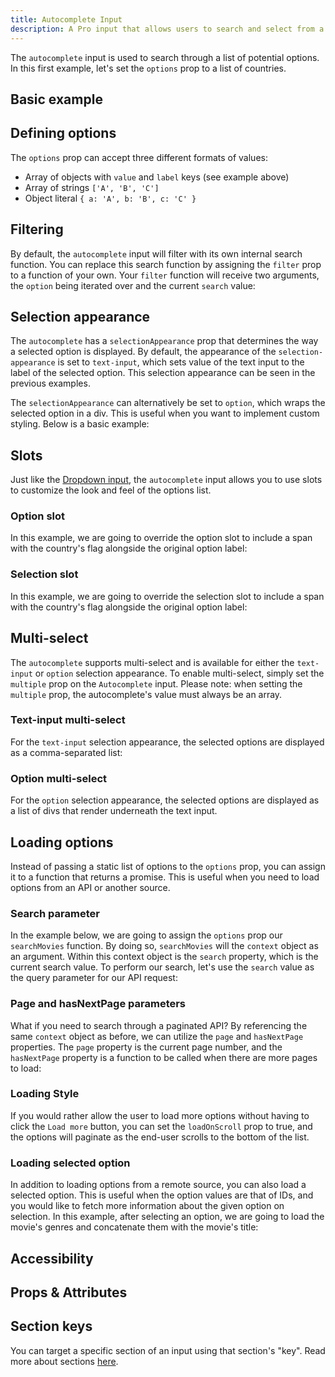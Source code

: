 ```yaml
---
title: Autocomplete Input
description: A Pro input that allows users to search and select from a customizable options list. Supports single and multi-value selections.
---
```


<InputPageHero title="Autocomplete"></InputPageHero>

<ProInstallSnippet></ProInstallSnippet>

The `autocomplete` input is used to search through a list of potential options. In this first example, let's set the `options` prop to a list of countries.


## Basic example

<example
name="Autocomplete"
:min-height="550"
file="/_content/examples/autocomplete-pro/autocomplete-base.vue"></example>

## Defining options
The `options` prop can accept three different formats of values:

- Array of objects with `value` and `label` keys (see example above)
- Array of strings <code>['A', 'B', 'C']</code>
- Object literal <code>{ a: 'A', b: 'B', c: 'C' }</code>

## Filtering

By default, the `autocomplete` input will filter with its own internal search function. You can replace this search function by assigning the `filter` prop to a function of your own. Your `filter` function will receive two arguments, the `option` being iterated over and the current `search` value:

<example
name="Autocomplete"
:min-height="550"
file="/_content/examples/autocomplete-pro/autocomplete-filter.vue"></example>

## Selection appearance

The `autocomplete` has a `selectionAppearance` prop that determines the way a selected option is displayed. By default, the appearance of the `selection-appearance` is set to `text-input`, which sets value of the text input to the label of the selected option. This selection appearance can be seen in the previous examples.

The `selectionAppearance` can alternatively be set to `option`, which wraps the selected option in a div. This is useful when you want to implement custom styling. Below is a basic example:

<example
name="Autocomplete"
:min-height="550"
file="/_content/examples/autocomplete-pro/autocomplete-selection-appearance-option.vue"></example>

## Slots

Just like the [Dropdown input](/inputs/dropdown), the `autocomplete` input allows you to use slots to customize the look and feel of the options list.

### Option slot

In this example, we are going to override the option slot to include a span with the country's flag alongside the original option label:

<example
name="Autocomplete"
:min-height="550"
file="/_content/examples/autocomplete-pro/autocomplete-option-slot.vue"></example>

### Selection slot

In this example, we are going to override the selection slot to include a span with the country's flag alongside the original option label:

<example
name="Autocomplete"
:min-height="550"
file="/_content/examples/autocomplete-pro/autocomplete-selection-slot.vue"></example>

## Multi-select

The `autocomplete` supports multi-select and is available for either the `text-input` or `option` selection appearance. To enable multi-select, simply set the `multiple` prop on the `Autocomplete` input. Please note: when setting the `multiple` prop, the autocomplete's value must always be an array.

### Text-input multi-select

For the `text-input` selection appearance, the selected options are displayed as a comma-separated list:

<example
name="Autocomplete"
:min-height="550"
file="/_content/examples/autocomplete-pro/autocomplete-selection-appearance-text-multiple.vue"></example>

### Option multi-select

For the `option` selection appearance, the selected options are displayed as a list of divs that render underneath the text input.

<example
name="Autocomplete"
:min-height="550"
file="/_content/examples/autocomplete-pro/autocomplete-selection-appearance-option-multiple.vue"></example>

## Loading options

Instead of passing a static list of options to the `options` prop, you can assign it to a function that returns a promise. This is useful when you need to load options from an API or another source.

### Search parameter

In the example below, we are going to assign the `options` prop our `searchMovies` function. By doing so, `searchMovies` will the `context` object as an argument. Within this context object is the `search` property, which is the current search value. To perform our search, let's use the `search` value as the query parameter for our API request:

<example
name="Autocomplete"
:min-height="550"
file="/_content/examples/autocomplete-pro/autocomplete-single-request.vue"></example>

### Page and hasNextPage parameters
What if you need to search through a paginated API? By referencing the same `context` object as before, we can utilize the `page` and `hasNextPage` properties. The `page` property is the current page number, and the `hasNextPage` property is a function to be called when there are more pages to load:

<example
name="Autocomplete"
:min-height="550"
file="/_content/examples/autocomplete-pro/autocomplete-pagination.vue"></example>

### Loading Style

If you would rather allow the user to load more options without having to click the `Load more` button, you can set the `loadOnScroll` prop to true, and the options will paginate as the end-user scrolls to the bottom of the list.

### Loading selected option

In addition to loading options from a remote source, you can also load a selected option. This is useful when the option values are that of IDs, and you would like to fetch more information about the given option on selection. In this example, after selecting an option, we are going to load the movie's genres and concatenate them with the movie's title:

<example
name="Autocomplete"
:min-height="550"
file="/_content/examples/autocomplete-pro/autocomplete-pagination-option-loader.vue"></example>

<!-- Example of loading option via API. -->

## Accessibility

## Props & Attributes

<!-- <reference-table input="autocomplete">
</reference-table> -->

## Section keys

You can target a specific section of an input using that section's "key". Read more about sections [here](/essentials/inputs#sections).

<div>
  <formkit-input-diagram />
</div>

<reference-table type="sectionKeys" primary="section-key" :without="[]">
</reference-table>
